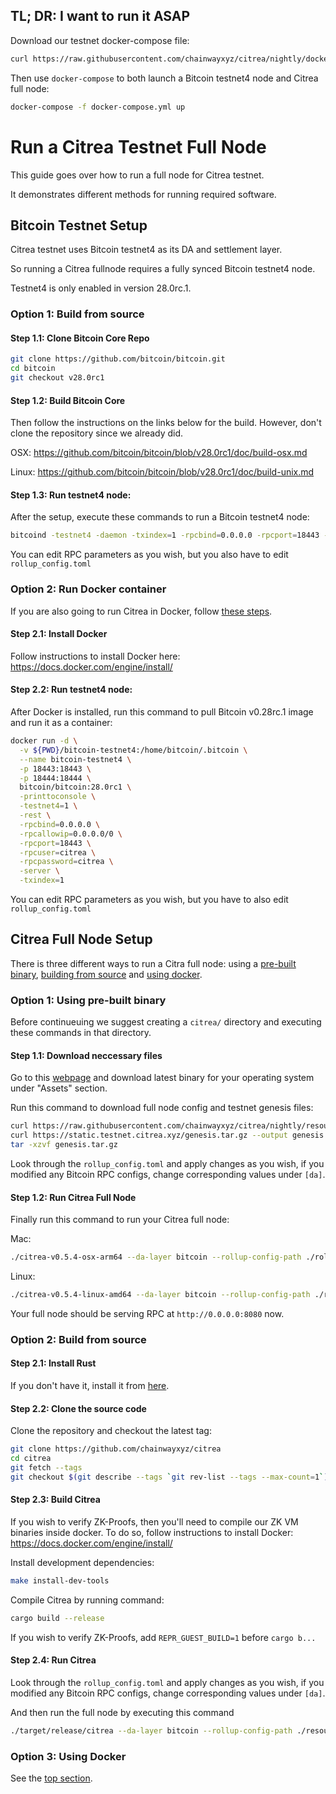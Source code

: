 
## TL; DR: I want to run it ASAP
Download our testnet docker-compose file:

```sh
curl https://raw.githubusercontent.com/chainwayxyz/citrea/nightly/docker-compose.yml --output docker-compose.yml
```

Then use `docker-compose` to both launch a Bitcoin testnet4 node and Citrea full node:
```sh
docker-compose -f docker-compose.yml up
```

# Run a Citrea Testnet Full Node

This guide goes over how to run a full node for Citrea testnet.

It demonstrates different methods for running required software.


## Bitcoin Testnet Setup

Citrea testnet uses Bitcoin testnet4 as its DA and settlement layer.

So running a Citrea fullnode requires a fully synced Bitcoin testnet4 node.

Testnet4 is only enabled in version 28.0rc.1.

### Option 1: Build from source

#### Step 1.1: Clone Bitcoin Core Repo


```sh
git clone https://github.com/bitcoin/bitcoin.git
cd bitcoin
git checkout v28.0rc1
```

#### Step 1.2: Build Bitcoin Core

Then follow the instructions on the links below for the build. However, don't clone the repository since we already did.

OSX: https://github.com/bitcoin/bitcoin/blob/v28.0rc1/doc/build-osx.md

Linux: https://github.com/bitcoin/bitcoin/blob/v28.0rc1/doc/build-unix.md


#### Step 1.3: Run testnet4 node:

After the setup, execute these commands to run a Bitcoin testnet4 node:

```sh
bitcoind -testnet4 -daemon -txindex=1 -rpcbind=0.0.0.0 -rpcport=18443 -rpcuser=citrea -rpcpassword=citrea 
```

You can edit RPC parameters as you wish, but you also have to edit `rollup_config.toml`

### Option 2: Run Docker container

If you are also going to run Citrea in Docker, follow [these steps](#tl-dr-i-want-to-run-it-asap).

#### Step 2.1: Install Docker

Follow instructions to install Docker here: https://docs.docker.com/engine/install/

#### Step 2.2: Run testnet4 node:

After Docker is installed, run this command to pull Bitcoin v0.28rc.1 image and run it as a container:

```sh
docker run -d \
  -v ${PWD}/bitcoin-testnet4:/home/bitcoin/.bitcoin \
  --name bitcoin-testnet4 \
  -p 18443:18443 \
  -p 18444:18444 \
  bitcoin/bitcoin:28.0rc1 \
  -printtoconsole \
  -testnet4=1 \
  -rest \
  -rpcbind=0.0.0.0 \
  -rpcallowip=0.0.0.0/0 \
  -rpcport=18443 \
  -rpcuser=citrea \
  -rpcpassword=citrea \
  -server \
  -txindex=1
```

You can edit RPC parameters as you wish, but you have to also edit `rollup_config.toml`


## Citrea Full Node Setup

There is three different ways to run a Citra full node: using a [pre-built binary](#option-1-using-pre-built-binary), [building from source](#option-2-build-from-source) and [using docker](#option-3-using-docker).

### Option 1: Using pre-built binary

Before continueuing we suggest creating a `citrea/` directory and executing these commands in that directory.

#### Step 1.1: Download neccessary files

Go to this [webpage](https://github.com/chainwayxyz/citrea/releases) and download latest binary for your operating system under "Assets" section.

Run this command to download full node config and testnet genesis files:
```sh
curl https://raw.githubusercontent.com/chainwayxyz/citrea/nightly/resources/configs/testnet/rollup_config.toml --output rollup_config.toml
curl https://static.testnet.citrea.xyz/genesis.tar.gz --output genesis.tar.gz
tar -xzvf genesis.tar.gz
```

Look through the `rollup_config.toml` and apply changes as you wish, if you modified any Bitcoin RPC configs, change corresponding values under `[da]`.

#### Step 1.2: Run Citrea Full Node

Finally run this command to run your Citrea full node:

Mac:
```sh
./citrea-v0.5.4-osx-arm64 --da-layer bitcoin --rollup-config-path ./rollup_config.toml --genesis-paths ./genesis
```

Linux:
```sh
./citrea-v0.5.4-linux-amd64 --da-layer bitcoin --rollup-config-path ./rollup_config.toml --genesis-paths ./genesis
```

Your full node should be serving RPC at `http://0.0.0.0:8080` now.

### Option 2: Build from source


#### Step 2.1: Install Rust

If you don't have it, install it from [here](https://www.rust-lang.org/tools/install).


#### Step 2.2: Clone the source code

Clone the repository and checkout the latest tag:
```sh
git clone https://github.com/chainwayxyz/citrea
cd citrea
git fetch --tags
git checkout $(git describe --tags `git rev-list --tags --max-count=1`)
```

#### Step 2.3: Build Citrea
If you wish to verify ZK-Proofs, then you'll need to compile our ZK VM binaries inside docker. To do so, follow instructions to install Docker: https://docs.docker.com/engine/install/

Install development dependencies:

```sh
make install-dev-tools
```

Compile Citrea by running command:

```sh
cargo build --release
```

If you wish to verify ZK-Proofs, add `REPR_GUEST_BUILD=1` before `cargo b...`

#### Step 2.4: Run Citrea

Look through the `rollup_config.toml` and apply changes as you wish, if you modified any Bitcoin RPC configs, change corresponding values under `[da]`.

And then run the full node by executing this command

```sh
./target/release/citrea --da-layer bitcoin --rollup-config-path ./resources/configs/testnet/rollup_config.toml --genesis-paths ./resources/genesis/testnet
```

### Option 3: Using Docker

See the [top section](#tl-dr-i-want-to-run-it-asap).